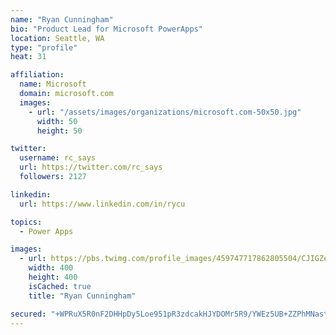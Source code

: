 ```yaml
---
name: "Ryan Cunningham"
bio: "Product Lead for Microsoft PowerApps"
location: Seattle, WA
type: "profile"
heat: 31

affiliation:
  name: Microsoft
  domain: microsoft.com
  images:
    - url: "/assets/images/organizations/microsoft.com-50x50.jpg"
      width: 50
      height: 50

twitter:
  username: rc_says
  url: https://twitter.com/rc_says
  followers: 2127

linkedin:
  url: https://www.linkedin.com/in/rycu

topics:
  - Power Apps

images:
  - url: https://pbs.twimg.com/profile_images/459747717862805504/CJIGZejd_400x400.png
    width: 400
    height: 400
    isCached: true
    title: "Ryan Cunningham"

secured: "+WPRuX5R0nF2DHHpDy5Loe951pR3zdcakHJYDOMr5R9/YWEz5UB+ZZPhMNastMJSBj4YLacg4kFaSvbUf4MDILim658mynsXlUXT/IpTp1mWEaQaB8mhWmqvzvdHytAL+TAil0AMJ/R0QAHYLLFiaIGOhGHc7XYlXTK4bKfhrVmdH14C8A8y4B2nQWi3wFjL2Zs04hlGOUnlxS170vjC5vbsHaaT+UTPWtjSkFzGGSF3mcnIS51StZZVU7+yFTe9O9VrRlg189/jviLELAC3KEJw7TvmeoV98hF1yZBEi/t2OXrntFLLj52Y/aZV9tLKDR9OVHyqLbug2q53og8TNAGz3d1tVj+W3LiXRELOOCYxOl5V8MhMJk+I6xOrpAPSaF2kWVMvUbz+gXPXURnqfOxDvpsfI6f7mQ2MG0ZcBhs=;6L2lZegcMsh4BhUCqngCOQ=="
---
```


